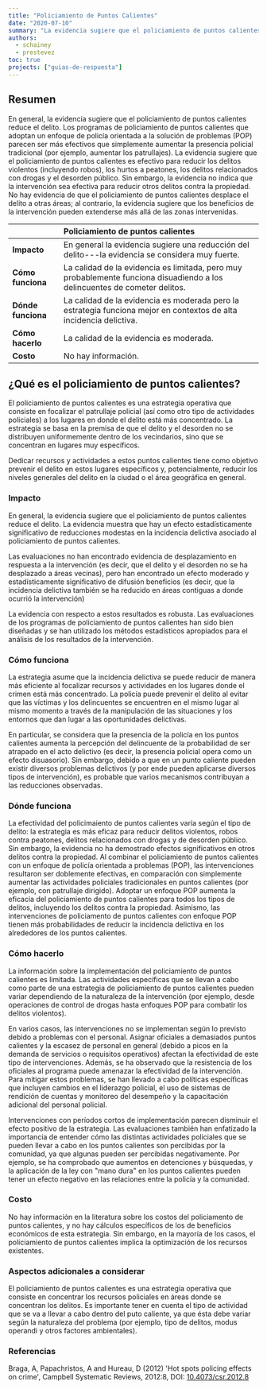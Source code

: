 ```yaml
---
title: "Policiamiento de Puntos Calientes"
date: "2020-07-10"
summary: "La evidencia sugiere que el policiamiento de puntos calientes reduce el delito."
authors:
  - schainey
  - prestevez
toc: true
projects: ["guias-de-respuesta"]
---
```


## Resumen

En general, la evidencia sugiere que el policiamiento de puntos
calientes reduce el delito. Los programas de policiamiento de puntos
calientes que adoptan un enfoque de policía orientada a la solución de
problemas (POP) parecen ser más efectivos que simplemente aumentar la
presencia policial tradicional (por ejemplo, aumentar los patrullajes).
La evidencia sugiere que el policiamiento de puntos calientes es
efectivo para reducir los delitos violentos (incluyendo robos), los
hurtos a peatones, los delitos relacionados con drogas y el desorden
público. Sin embargo, la evidencia no indica que la intervención sea
efectiva para reducir otros delitos contra la propiedad. No hay
evidencia de que el policiamiento de puntos calientes desplace el delito
a otras áreas; al contrario, la evidencia sugiere que los beneficios de
la intervención pueden extenderse más allá de las zonas intervenidas.

|                    | Policiamiento de puntos calientes                  |
|:-------------------|:---------------------------------------------------|
| **Impacto**        | En general la evidencia sugiere una reducción del delito---la evidencia se considera muy fuerte.                                   |
| **Cómo funciona**  | La calidad de la evidencia es limitada, pero muy probablemente funciona disuadiendo a los delincuentes de cometer delitos. |
| **Dónde funciona** | La calidad de la evidencia es moderada pero la estrategia funciona mejor en contextos de alta incidencia delictiva.                 |
| **Cómo hacerlo**   | La calidad de la evidencia es moderada.            |
| **Costo**          | No hay información.                                |


## ¿Qué es el policiamiento de puntos calientes?

El policiamiento de puntos calientes es una estrategia operativa que
consiste en focalizar el patrullaje policial (así como otro tipo de
actividades policiales) a los lugares en donde el delito está más
concentrado. La estrategia se basa en la premisa de que el delito y el
desorden no se distribuyen uniformemente dentro de los vecindarios, sino
que se concentran en lugares muy específicos.

Dedicar recursos y actividades a estos puntos calientes tiene como
objetivo prevenir el delito en estos lugares específicos y,
potencialmente, reducir los niveles generales del delito en la ciudad o
el área geográfica en general.

### Impacto

En general, la evidencia sugiere que el policiamiento de puntos
calientes reduce el delito. La evidencia muestra que hay un efecto
estadísticamente significativo de reducciones modestas en la incidencia
delictiva asociado al policiamiento de puntos calientes.

Las evaluaciones no han encontrado evidencia de desplazamiento en
respuesta a la intervención (es decir, que el delito y el desorden no se
ha desplazado a áreas vecinas), pero han encontrado un efecto moderado y
estadísticamente significativo de difusión beneficios (es decir, que la
incidencia delictiva también se ha reducido en áreas contiguas a donde
ocurrió la intervención)

La evidencia con respecto a estos resultados es robusta. Las
evaluaciones de los programas de policiamiento de puntos calientes han
sido bien diseñadas y se han utilizado los métodos estadísticos
apropiados para el análisis de los resultados de la intervención.

### Cómo funciona

La estrategia asume que la incidencia delictiva se puede reducir de
manera más eficiente al focalizar recursos y actividades en los lugares
donde el crimen está más concentrado. La policía puede prevenir el
delito al evitar que las víctimas y los delincuentes se encuentren en el
mismo lugar al mismo momento a través de la manipulación de las
situaciones y los entornos que dan lugar a las oportunidades delictivas.

En particular, se considera que la presencia de la policía en los puntos
calientes aumenta la percepción del delincuente de la probabilidad de
ser atrapado en el acto delictivo (es decir, la presencia policial opera
como un efecto disuasorio). Sin embargo, debido a que en un punto
caliente pueden existir diversos problemas delictivos (y por ende pueden
aplicarse diversos tipos de intervención), es probable que varios
mecanismos contribuyan a las reducciones observadas.

### Dónde funciona

La efectividad del policimaiento de puntos calientes varía según el tipo
de delito: la estrategia es más eficaz para reducir delitos violentos,
robos contra peatones, delitos relacionados con drogas y de desorden
público. Sin embargo, la evidencia no ha demostrado efectos
significativos en otros delitos contra la propiedad. Al combinar el
policiamiento de puntos calientes con un enfoque de policía orientada a
problemas (POP), las intervenciones resultaron ser doblemente efectivas,
en comparación con simplemente aumentar las actividades policiales
tradicionales en puntos calientes (por ejemplo, con patrullaje
dirigido). Adoptar un enfoque POP aumenta la eficacia del policiamiento
de puntos calientes para todos los tipos de delitos, incluyendo los
delitos contra la propiedad. Asimismo, las intervenciones de
policiamento de puntos calientes con enfoque POP tienen más
probabilidades de reducir la incidencia delictiva en los alrededores de
los puntos calientes.

### Cómo hacerlo

La información sobre la implementación del policiamiento de puntos
calientes es limitada. Las actividades específicas que se llevan a cabo
como parte de una estrategia de policiamiento de puntos calientes pueden
variar dependiendo de la naturaleza de la intervención (por ejemplo,
desde operaciones de control de drogas hasta enfoques POP para combatir
los delitos violentos).

En varios casos, las intervenciones no se implementan según lo previsto
debido a problemas con el personal. Asignar oficiales a demasiados
puntos calientes y la escasez de personal en general (debido a picos en
la demanda de servicios o requisitos operativos) afectan la efectividad
de este tipo de intervenciones. Además, se ha observado que la
resistencia de los oficiales al programa puede amenazar la efectividad
de la intervención. Para mitigar estos problemas, se han llevado a cabo
políticas específicas que incluyen cambios en el liderazgo policial, el
uso de sistemas de rendición de cuentas y monitoreo del desempeño y la
capacitación adicional del personal policial.

Intervenciones con períodos cortos de implementación parecen disminuir
el efecto positivo de la estrategia. Las evaluaciones también han
enfatizado la importancia de entender cómo las distintas actividades
policiales que se pueden llevar a cabo en los puntos calientes son
percibidas por la comunidad, ya que algunas pueden ser percibidas
negativamente. Por ejemplo, se ha comprobado que aumentos en detenciones
y búsquedas, y la aplicación de la ley con "mano dura" en los puntos
calientes pueden tener un efecto negativo en las relaciones entre la
policía y la comunidad.

### Costo

No hay información en la literatura sobre los costos del policiamento de
puntos calientes, y no hay cálculos específicos de los de beneficios
económicos de esta estrategia. Sin embargo, en la mayoría de los casos,
el policiamiento de puntos calientes implica la optimización de los
recursos existentes.

### Aspectos adicionales a considerar

El policiamiento de puntos calientes es una estrategia operativa que
consiste en concentrar los recursos policiales en áreas donde se
concentran los delitos. Es importante tener en cuenta el tipo de
actividad que se va a llevar a cabo dentro del puto caliente, ya que
ésta debe variar según la naturaleza del problema (por ejemplo, tipo de
delitos, modus operandi y otros factores ambientales).

### Referencias

Braga, A, Papachristos, A and Hureau, D (2012) \'Hot spots policing
effects on crime\', Campbell Systematic Reviews, 2012:8, DOI:
[10.4073/csr.2012.8](https://www.doi.org/10.4073/csr.2012.8)
